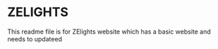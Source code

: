 # ZELIGHTS

This readme file is for ZElights website which has a basic website and needs to updateed 


